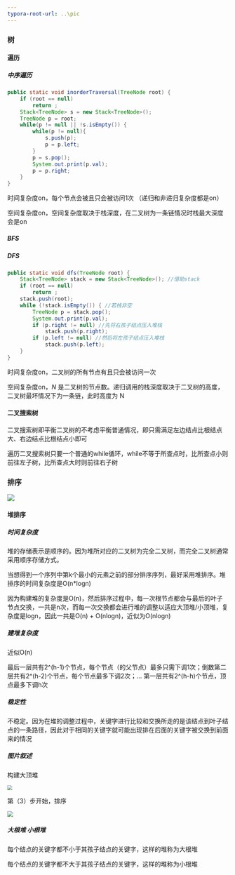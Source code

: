 ```yaml
---
typora-root-url: ..\pic
---
```


### 树

#### 遍历

##### 中序遍历

```java
public static void inorderTraversal(TreeNode root) {
    if (root == null)
        return ;
    Stack<TreeNode> s = new Stack<TreeNode>();
    TreeNode p = root;
    while(p != null || !s.isEmpty()) {
        while(p != null){
            s.push(p);
            p = p.left;
        }
        p = s.pop();
        System.out.print(p.val);
        p = p.right;
    }
}
```

时间复杂度on，每个节点会被且只会被访问1次 （递归和非递归复杂度都是on）

空间复杂度on，空间复杂度取决于栈深度，在二叉树为一条链情况时栈最大深度会是on

##### BFS



##### DFS

```java
public static void dfs(TreeNode root) {
    Stack<TreeNode> stack = new Stack<TreeNode>(); //借助stack
    if (root == null)
        return ;
    stack.push(root);
    while (!stack.isEmpty()) { //若栈非空
        TreeNode p = stack.pop();
        System.out.print(p.val);
        if (p.right != null) //先将右孩子结点压入堆栈
            stack.push(p.right);
        if (p.left != null) //然后将左孩子结点压入堆栈
            stack.push(p.left);
    }
}
```

时间复杂度on，二叉树的所有节点有且只会被访问一次

空间复杂度on，*N* 是二叉树的节点数。递归调用的栈深度取决于二叉树的高度，二叉树最坏情况下为一条链，此时高度为 N

#### 二叉搜索树

二叉搜索树即平衡二叉树的不考虑平衡普通情况，即只需满足左边结点比根结点大、右边结点比根结点小即可

遍历二叉搜索树只要一个普通的while循环，while不等于所查点时，比所查点小则前往左子树，比所查点大时则前往右子树

### 排序

![](D:/ideaprojects/School-Notes/面试/pic/sort.png)

#### 堆排序

##### 时间复杂度

堆的存储表示是顺序的。因为堆所对应的二叉树为完全二叉树，而完全二叉树通常采用顺序存储方式。

当想得到一个序列中第k个最小的元素之前的部分排序序列，最好采用堆排序。堆排序的时间复杂度是O(n*logn)

因为构建堆的复杂度是O(n)，然后排序过程中，每一次根节点都会与最后的叶子节点交换，一共是n次，而每一次交换都会进行堆的调整以适应大顶堆/小顶堆，复杂度是logn，因此一共是O(n) + O(nlogn)，近似为O(nlogn)

##### 建堆复杂度

近似O(n)

最后一层共有2^(h-1)个节点，每个节点（的父节点）最多只需下调1次；倒数第二层共有2^(h-2)个节点，每个节点最多下调2次；... 第一层共有2^(h-h)个节点，顶点最多下调h次

##### 稳定性

不稳定。因为在堆的调整过程中，关键字进行比较和交换所走的是该结点到叶子结点的一条路径，因此对于相同的关键字就可能出现排在后面的关键字被交换到前面来的情况

##### 图片叙述

构建大顶堆

<img src="/dui1.png" style="zoom:70%;" />

第（3）步开始，排序

<img src="/dui2.png" style="zoom:80%;" />

##### 大根堆 小根堆

每个结点的关键字都不小于其孩子结点的关键字，这样的堆称为大根堆

每个结点的关键字都不大于其孩子结点的关键字，这样的堆称为小根堆


